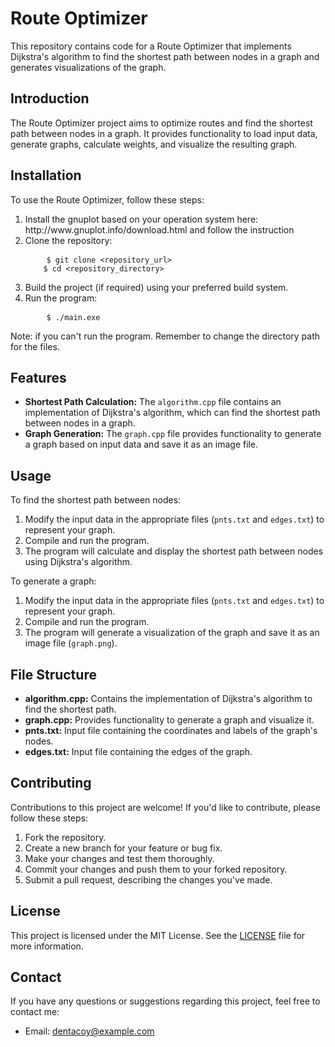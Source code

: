 <h1>Route Optimizer</h1>
<p>This repository contains code for a Route Optimizer that implements Dijkstra's algorithm to find the shortest path 
  between nodes in a graph and generates visualizations of the graph.</p>

<h2>Introduction</h2>
<p>The Route Optimizer project aims to optimize routes and find the shortest path between nodes in a graph. 
  It provides functionality to load input data, generate graphs, calculate weights, and visualize the resulting graph.</p>

<h2>Installation</h2>
<p>To use the Route Optimizer, follow these steps:</p>
<ol>
  <li>Install the gnuplot based on your operation system here: http://www.gnuplot.info/download.html and follow the instruction</li>
  <li>Clone the repository:</li>
  <pre>
    <code>$ git clone &lt;repository_url&gt;
    $ cd &lt;repository_directory&gt;</code></pre>
  <li>Build the project (if required) using your preferred build system.</li>
  <li>Run the program:</li>
  <pre>    <code>$ ./main.exe</code></pre>
</ol>
<p><bold>Note</bold>: if you can't run the program. Remember to change the directory path for the files.</p>

<h2>Features</h2>
<ul>
  <li>
    <strong>Shortest Path Calculation:</strong> 
    The <code>algorithm.cpp</code> file contains an implementation of Dijkstra's algorithm, which can find the shortest path between nodes in a graph.
  </li>
  <li>
    <strong>Graph Generation:</strong> 
    The <code>graph.cpp</code> file provides functionality to generate a graph based on input data and save it as an image file.
  </li>
</ul>

<h2>Usage</h2>
<p>To find the shortest path between nodes:</p>
<ol>
  <li>Modify the input data in the appropriate files (<code>pnts.txt</code> and <code>edges.txt</code>) to represent your graph.</li>
  <li>Compile and run the program.</li>
  <li>The program will calculate and display the shortest path between nodes using Dijkstra's algorithm.</li>
</ol>

<p>To generate a graph:</p>
<ol>
  <li>Modify the input data in the appropriate files (<code>pnts.txt</code> and <code>edges.txt</code>) to represent your graph.</li>
  <li>Compile and run the program.</li>
  <li>The program will generate a visualization of the graph and save it as an image file (<code>graph.png</code>).</li>
</ol>

<h2>File Structure</h2>
<ul>
  <li><strong>algorithm.cpp:</strong> Contains the implementation of Dijkstra's algorithm to find the shortest path.</li>
  <li><strong>graph.cpp:</strong> Provides functionality to generate a graph and visualize it.</li>
  <li><strong>pnts.txt:</strong> Input file containing the coordinates and labels of the graph's nodes.</li>
  <li><strong>edges.txt:</strong> Input file containing the edges of the graph.</li>
</ul>

<h2>Contributing</h2>
<p>Contributions to this project are welcome! If you'd like to contribute, please follow these steps:</p>
<ol>
  <li>Fork the repository.</li>
  <li>Create a new branch for your feature or bug fix.</li>
  <li>Make your changes and test them thoroughly.</li>
  <li>Commit your changes and push them to your forked repository.</li>
  <li>Submit a pull request, describing the changes you've made.</li>
</ol>

<h2>License</h2>
<p>This project is licensed under the MIT License. See the <a href="LICENSE">LICENSE</a> file for more information.</p>

<h2>Contact</h2>
<p>If you have any questions or suggestions regarding this project, feel free to contact me:</p>
<ul>
  <li>Email: <a href="mailto:your_email@example.com">dentacoy@example.com</a></li>
</ul>
